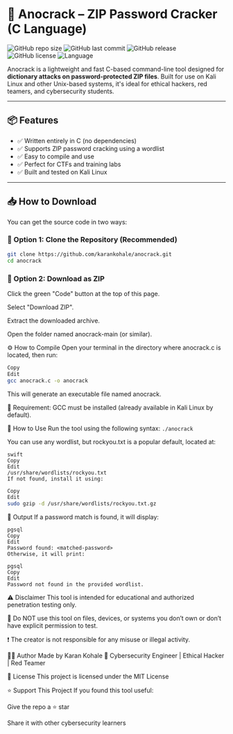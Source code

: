 # 🔐 Anocrack – ZIP Password Cracker (C Language)

![GitHub repo size](https://img.shields.io/github/repo-size/karankohale/anocrack)
![GitHub last commit](https://img.shields.io/github/last-commit/karankohale/anocrack)
![GitHub release](https://img.shields.io/github/v/release/karankohale/anocrack)
![GitHub license](https://img.shields.io/github/license/karankohale/anocrack)
![Language](https://img.shields.io/badge/language-C-blue)

Anocrack is a lightweight and fast C-based command-line tool designed for **dictionary attacks on password-protected ZIP files**. Built for use on Kali Linux and other Unix-based systems, it's ideal for ethical hackers, red teamers, and cybersecurity students.

---

## 📦 Features

- ✅ Written entirely in C (no dependencies)
- ✅ Supports ZIP password cracking using a wordlist
- ✅ Easy to compile and use
- ✅ Perfect for CTFs and training labs
- ✅ Built and tested on Kali Linux

---

## 📥 How to Download

You can get the source code in two ways:

### 🔹 Option 1: Clone the Repository (Recommended)

```bash
git clone https://github.com/karankohale/anocrack.git
cd anocrack
```

### 🔹 Option 2: Download as ZIP
Click the green "Code" button at the top of this page.

Select "Download ZIP".

Extract the downloaded archive.

Open the folder named anocrack-main (or similar).

⚙️ How to Compile
Open your terminal in the directory where anocrack.c is located, then run:

```bash
Copy
Edit
gcc anocrack.c -o anocrack
```
This will generate an executable file named anocrack.

🔧 Requirement: GCC must be installed (already available in Kali Linux by default).

🚀 How to Use
Run the tool using the following syntax:
```./anocrack```

You can use any wordlist, but rockyou.txt is a popular default, located at:
```
swift
Copy
Edit
/usr/share/wordlists/rockyou.txt
If not found, install it using:
```

```bash
Copy
Edit
sudo gzip -d /usr/share/wordlists/rockyou.txt.gz
```
📌 Output
If a password match is found, it will display:
```
pgsql
Copy
Edit
Password found: <matched-password>
Otherwise, it will print:
```
```
pgsql
Copy
Edit
Password not found in the provided wordlist.
```
⚠️ Disclaimer
This tool is intended for educational and authorized penetration testing only.

🚫 Do NOT use this tool on files, devices, or systems you don’t own or don’t have explicit permission to test.

❗ The creator is not responsible for any misuse or illegal activity.

👨‍💻 Author
Made by Karan Kohale
🎯 Cybersecurity Engineer | Ethical Hacker | Red Teamer

🪪 License
This project is licensed under the MIT License

⭐ Support This Project
If you found this tool useful:

Give the repo a ⭐ star

Share it with other cybersecurity learners
